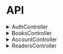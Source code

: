 # API
<details><summary>AuthController</summary>
<details><summary><code>GET</code> <code><b>/</b></code> <code>(auth/checkauth)</code></summary>

Возвращает
	
	'auth' => true,
	'token' => $jwt_string,
	'session' => $session,
	'expired' => $expired,
	'timeout' => env('JWT_COOKIE_TIMEOUT'),
	'user_data' => [
	  'id' => $user->id,
	  'login' => $user->login,
	  'sname' => $user->sname,
	  'fname' => $user->fname,
	  'lname' => $user->lname,
	  'gender' => $user->gender,
	  'email' => $user->email,
	  'tel' => $user->tel,
	  'about' => $user->about,
	  'iin' => $user->iin,
	  'avatar' => getAvatar($user->login)['fullAvaLink'],
	],
	'theme' => $user->theme,
	'lang_code' => $user->lang_code,
	'user_roles' => $user_roles,
	
</details>

<details><summary><code>POST</code> <code><b>/</b></code> <code>(auth/login)</code></summary>
	
Принимает
	
	$data = $request->input();
	$username = isset($data['username']) ? $data['username'] : '';
	$password = isset($data['password']) ? $data['password'] : '';
	
Возвращает
	
	'token' => $jwt_string,
	'session' => $session,
	'expired' => $expired,
	'timeout' => env('JWT_COOKIE_TIMEOUT'),
	'user_data' => [
	  'id' => $user->id,
	  'login' => $user->login, \\логин\\
	  'sname' => $user->sname, \\sNamme\\
	  'fname' => $user->fname, \\логин\\
	  'lname' => $user->lname, \\логин\\
	  'gender' => $user->gender, \\логин\\
	  'email' => $user->email, \\логин\\
	  'tel' => $user->tel, \\логин\\
	  'about' => $user->about, \\логин\\
	  'iin' => $user->iin, \\логин\\
	  'avatar' => getAvatar($user->login)['fullAvaLink'], \\логин\\
	],
	'theme' => $user->theme,
	'lang_code' => $user->lang_code,

</details>

<details><summary><code>GET</code> <code><b>/</b></code> <code>(auth/logout)</code></summary>

Возвращает
	
	'success' => true, \\Выход с аккаунта\\

</details>
</details>

<details><summary>BooksController</summary>

<details><summary><code>GET</code> <code><b>/</b></code> <code>(books)</code></summary>

Принимает

	$data = $request->input();

Возвращает

	'list' => $list, \\список книг\\
	'count' => $count, \\кол-во книг\\

</details>

<details><summary><code>POST</code> <code><b>/</b></code> <code>(books)</code></summary>

Принимает

	$data = $request->input()
	$id = isset($data['id']) ? $data['id'] : '';
	$reader_id = isset($data['reader_id']) ? $data['reader_id'] : 1;
	$book_id = isset($data['book_id']) ? $data['book_id'] : 1;
	$date_start = isset($data['date_start']) ? $data['date_start'] : '';
	$date_end_plan = isset($data['date_end_plan']) ? $data['date_end_plan'] : '';
	$date_end_fact = isset($data['date_end_fact']) ? $data['date_end_fact'] : '';

Возвращает

	'id' => $id, \\\\
	'success' => (bool)$id,

</details>

<details><summary><code>GET</code> <code><b>/</b></code> <code>(books/{id})</code></summary>

Принимает

	$data = $request->input();

</details>

<details><summary><code>POST</code> <code><b>/</b></code> <code>(books/{id})</code></summary>

Принимает

	$data = $request->input();
	$name = isset($data['name']) ? $data['name'] : '';
	$count = isset($data['count']) ? $data['count'] : 1;

Возвращает

	'success' => $success,

</details>

<details><summary><code>DELETE</code> <code><b>/</b></code> <code>(books/{id})</code></summary>

Возвращает

	'success' => $success,

</details>

<details><summary><code>GET</code> <code><b>/</b></code> <code>(books-issued)</code></summary>

Принимает

	$data = $request->input();

Возвращает

	'list' => $list,
	'count' => $count,

</details>

<details><summary><code>POST</code> <code><b>/</b></code> <code>(books-issued)</code></summary>

Принимает

	$data = $request->input();
	$book_id = isset($data['book_id']) ? $data['book_id'] : '';
	$reader_id = isset($data['reader_id']) ? $data['reader_id'] : '';
	$date_start = isset($data['date_start']) ? $data['date_start'] : '';
	$date_end = isset($data['date_end']) ? $data['date_end'] : '';

Возвращает

	'id' => $id,
	'success' => (bool)$id,

</details>

<details><summary><code>GET</code> <code><b>/</b></code> <code>(books-issued)</code></summary>

Принимает

	$data = $request->input();

</details>

<details><summary><code>POST</code> <code><b>/</b></code> <code>(books-issued)</code></summary>

Принимает

	$data = $request->input();
	$date_end = isset($data['date_end']) ? $data['date_end'] : '';

Возвращает

	'success' => $success,

</details>

<details><summary><code>DELETE</code> <code><b>/</b></code> <code>(abooks-issued)</code></summary>

Возвращает

	'success' => $success,

</details>
</details>

<details><summary>AccountController</summary>
<details><summary><code>GET</code> <code><b>/</b></code> <code>(user)</code></summary>

Принимает

	$jwt_data = $request->jwt_data;
	$login = $jwt_data['login'];
	$idUser = $jwt_data['user_id'];
	
Возвращает

	'list' => $list,
	'count' => $count,

</details>	
<details><summary><code>POST</code> <code><b>/</b></code> <code>(user)</code></summary>

Принимает

	$data = $request->input();
	$name = isset($data['name']) ? $data['name'] : '';
	$count = isset($data['count']) ? $data['count'] : 1;
	
Возвращает

	'id' => $id,
	'success' => (bool)$id,
	
</details>

<details><summary><code>GET</code> <code><b>/</b></code> <code>(user/{id})</code></summary>

Принимает

	$data = $request->input();
	$virtualspace_id = isset($data['virtualspace_id']) ? $data['virtualspace_id'] : null;
	
</details>

<details><summary><code>POST</code> <code><b>/</b></code> <code>(user/{id})</code></summary>

Принимает
	
	$data = $request->input();
	$name = isset($data['username']) ? $data['username'] : '';
	$count = isset($data['id']) ? $data['id'] : 1;
	
Возвращает

	'success' => $success,
	
</details>
	
<details><summary><code>DELETE</code> <code><b>/</b></code> <code>(user/{id})</code></summary>

Возвращает

	success' => $success,
	
</details>
</details>

<details><summary>ReadersController</summary>
<details><summary><code>GET</code> <code><b>/</b></code> <code>(readers})</code></summary>

Принимает

	$jwt_data = $request->jwt_data;
	
Возвращает

	'list' => $list,
	'count' => $count,

</details>

<details><summary><code>POST</code> <code><b>/</b></code> <code>(readers})</code></summary>

Принимает

	$data = $request->input();
	$fio = isset($data['fio']) ? $data['fio'] : '';
	$group = isset($data['group']) ? $data['group'] : '';
	$iin = isset($data['iin']) ? $data['iin'] : '';
		
Возвращает

	'id' => $id,
	'success' => (bool)$id,

</details>

<details><summary><code>GET</code> <code><b>/</b></code> <code>(readers/{id})</code></summary>

Принимает

	$data = $request->input();
	$virtualspace_id = isset($data['virtualspace_id']) ? $data['virtualspace_id'] : null;

</details>

<details><summary><code>POST</code> <code><b>/</b></code> <code>(readers/{id})</code></summary>

Принимает

	$data = $request->input();
	$fio = isset($data['fio']) ? $data['fio'] : '';
	$group = isset($data['group']) ? $data['group'] : '';
	$iin = isset($data['iin']) ? $data['iin'] : '';
	
Возвращает

	'success' => $success,
	
</details>

<details><summary><code>DELETE</code> <code><b>/</b></code> <code>(readers/{id})</code></summary>

Возвращает

	'success' => $success,
	
</details>

<details><summary><code>GET</code> <code><b>/</b></code> <code>(readers-debtors)</code></summary>

	$jwt_data = $request->jwt_data;
	
Возвращает

	'list' => $list,
	'count' => $count,
	
</details>

<details><summary><code>GET</code> <code><b>/</b></code> <code>(readers-debtors)</code></summary>

Принимает

	$jwt_data = $request->jwt_data;
	
Возвращает

	'list' => $list,
	'count' => $count,
	
</details>